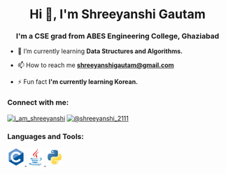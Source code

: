 <h1 align="center">Hi 👋, I'm Shreeyanshi Gautam</h1>
<h3 align="center">I'm a CSE grad from ABES Engineering College, Ghaziabad</h3>

- 🌱 I’m currently learning **Data Structures and Algorithms.**

- 📫 How to reach me **shreeyanshigautam@gmail.com**

- ⚡ Fun fact **I'm currently learning Korean.**

<h3 align="left">Connect with me:</h3>
<p align="left">
<a href="https://instagram.com/i_am_shreeyanshi" target="blank"><img align="center" src="https://raw.githubusercontent.com/rahuldkjain/github-profile-readme-generator/master/src/images/icons/Social/instagram.svg" alt="i_am_shreeyanshi" height="30" width="40" /></a>
<a href="https://www.hackerrank.com/@shreeyanshi_2111" target="blank"><img align="center" src="https://raw.githubusercontent.com/rahuldkjain/github-profile-readme-generator/master/src/images/icons/Social/hackerrank.svg" alt="@shreeyanshi_2111" height="30" width="40" /></a>
</p>

<h3 align="left">Languages and Tools:</h3>
<p align="left"> <a href="https://www.cprogramming.com/" target="_blank"> <img src="https://raw.githubusercontent.com/devicons/devicon/master/icons/c/c-original.svg" alt="c" width="40" height="40"/> </a> <a href="https://www.java.com" target="_blank"> <img src="https://raw.githubusercontent.com/devicons/devicon/master/icons/java/java-original.svg" alt="java" width="40" height="40"/> </a> <a href="https://www.python.org" target="_blank"> <img src="https://raw.githubusercontent.com/devicons/devicon/master/icons/python/python-original.svg" alt="python" width="40" height="40"/> </a> </p>

